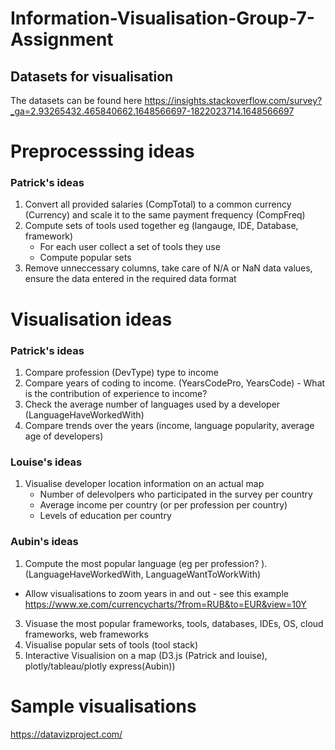# Information-Visualisation-Group-7-Assignment

## Datasets for visualisation
The datasets can be found here 
https://insights.stackoverflow.com/survey?_ga=2.93265432.465840662.1648566697-1822023714.1648566697

#  Preprocesssing ideas
### Patrick's ideas
1. Convert all provided salaries (CompTotal) to a common currency (Currency) and scale it to the same payment frequency (CompFreq)
2. Compute sets of tools used together eg (langauge, IDE, Database, framework)
   - For each user collect a set of tools they use
   - Compute popular sets 
3. Remove unneccessary columns, take care of N/A or NaN data values, ensure the data entered in the required data format

# Visualisation ideas 
### Patrick's ideas
1. Compare profession (DevType) type to income
2. Compare years of coding to income. (YearsCodePro, YearsCode) - What is the contribution of experience to income?
3. Check the average number of languages used by a developer (LanguageHaveWorkedWith)
4.  Compare trends over the years (income, language popularity, average age of developers)

### Louise's ideas
1. Visualise developer location information on an actual map 
   * Number of delevolpers who participated in the survey per country 
   * Average income per country (or per profession per country)
   * Levels of education per country

### Aubin's ideas 
1. Compute the most popular language (eg per profession? ).  (LanguageHaveWorkedWith, LanguageWantToWorkWith)
  -  Allow visualisations to zoom years in and out - see this example https://www.xe.com/currencycharts/?from=RUB&to=EUR&view=10Y
3. Visuase the most popular frameworks, tools, databases, IDEs, OS, cloud frameworks, web frameworks 
4. Visualise popular sets of tools (tool stack)
5. Interactive Visualision on a map (D3.js (Patrick and louise), plotly/tableau/plotly express(Aubin))

# Sample visualisations
https://datavizproject.com/



